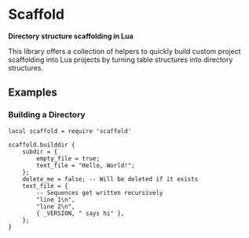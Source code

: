 # Scaffold

**Directory structure scaffolding in Lua**

This library offers a collection of helpers to quickly build custom project scaffolding into Lua projects by turning table structures into directory structures.

## Examples

### Building a Directory

	local scaffold = require 'scaffold'

	scaffold.builddir {
		subdir = {
			empty_file = true;
			text_file = "Hello, World!";
		};
		delete_me = false; -- Will be deleted if it exists
		text_file = {
			-- Sequences get written recursively
			"line 1\n",
			"line 2\n",
			{ _VERSION, " says hi" },
		};
	}
